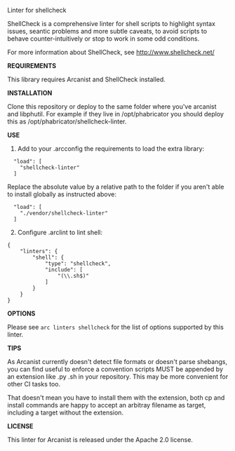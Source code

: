 Linter for shellcheck

ShellCheck is a comprehensive linter for shell scripts to highlight
syntax issues, seantic problems and more subtle caveats, to avoid
scripts to behave counter-intuitively or stop to work in some odd
conditions.

For more information about ShellCheck, see http://www.shellcheck.net/

**REQUIREMENTS**

This library requires Arcanist and ShellCheck installed.

**INSTALLATION**

Clone this repository or deploy to the same folder where you've
arcanist and libphutil. For example if they live in /opt/phabricator
you should deploy this as /opt/phabricator/shellcheck-linter.

**USE**

1. Add to your .arcconfig the requirements to load the extra library:

```lang=json
  "load": [
    "shellcheck-linter"                                                                                                                                
  ]
```

Replace the absolute value by a relative path to the folder
if you aren't able to install globally as instructed above:

```lang=json                                                                                                                                           
  "load": [                                                                                                                                            
    "./vendor/shellcheck-linter"                                                                                                                                
  ]                                                                                                                                                    
```

2. Configure .arclint to lint shell:

```
{
    "linters": {
        "shell": {
            "type": "shellcheck",
            "include": [
                "(\\.sh$)"
            ]
        }
    }
}
```

**OPTIONS**

Please see `arc linters shellcheck` for the list of options supported by this
linter.

**TIPS**

As Arcanist currently doesn't detect file formats or doesn't parse
shebangs, you can find useful to enforce a convention scripts MUST
be appended by an extension like .py .sh in your repository.
This may be more convenient for other CI tasks too.

That doesn't mean you have to install them with the extension, both
cp and install commands are happy to accept an arbitray filename as
target, including a target without the extension.

**LICENSE**
                                                                                                                                                       
This linter for Arcanist is released under the Apache 2.0 license.
